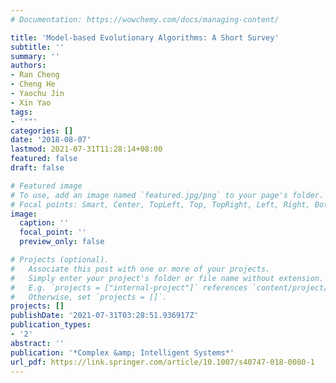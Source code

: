 ```yaml
---
# Documentation: https://wowchemy.com/docs/managing-content/

title: 'Model-based Evolutionary Algorithms: A Short Survey'
subtitle: ''
summary: ''
authors:
- Ran Cheng
- Cheng He
- Yaochu Jin
- Xin Yao
tags:
- '""'
categories: []
date: '2018-08-07'
lastmod: 2021-07-31T11:28:14+08:00
featured: false
draft: false

# Featured image
# To use, add an image named `featured.jpg/png` to your page's folder.
# Focal points: Smart, Center, TopLeft, Top, TopRight, Left, Right, BottomLeft, Bottom, BottomRight.
image:
  caption: ''
  focal_point: ''
  preview_only: false

# Projects (optional).
#   Associate this post with one or more of your projects.
#   Simply enter your project's folder or file name without extension.
#   E.g. `projects = ["internal-project"]` references `content/project/deep-learning/index.md`.
#   Otherwise, set `projects = []`.
projects: []
publishDate: '2021-07-31T03:28:51.936917Z'
publication_types:
- '2'
abstract: ''
publication: '*Complex &amp; Intelligent Systems*'
url_pdf: https://link.springer.com/article/10.1007/s40747-018-0080-1
---
```

